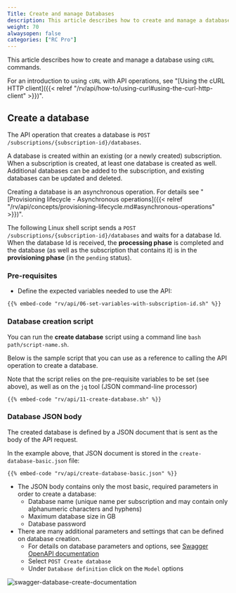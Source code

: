 ```yaml
---
Title: Create and manage Databases
description: This article describes how to create and manage a database using `cURL` commands. 
weight: 70
alwaysopen: false
categories: ["RC Pro"]
---
```


This article describes how to create and manage a database using `cURL` commands. 

For an introduction to using `cURL` with API operations, see "[Using the cURL HTTP client]({{< relref  "/rv/api/how-to/using-curl#using-the-curl-http-client" >}})".


## Create a database

The API operation that creates a database is `POST /subscriptions/{subscription-id}/databases`.

A database is created within an existing (or a newly created) subscription. When a subscription is created, at least one database is created as well. Additional databases can be added to the subscription, and existing databases can be updated and deleted.

Creating a database is an asynchronous operation. For details see "[Provisioning lifecycle - Asynchronous operations]({{< relref  "/rv/api/concepts/provisioning-lifecycle.md#asynchronous-operations" >}})".

The following Linux shell script sends a `POST /subscriptions/{subscription-id}/databases` and waits for a database Id. When the database Id is received, the **processing phase** is completed and the database (as well as the subscription that contains it) is in the **provisioning phase** (in the `pending` status).  


### Pre-requisites

- Define the expected variables needed to use the API:

```shell
{{% embed-code "rv/api/06-set-variables-with-subscription-id.sh" %}}
```


### Database creation script

You can run the **create database** script using a command line `bash path/script-name.sh`.

Below is the sample script that you can use as a reference to calling the API operation to create a database. 

Note that the script relies on the pre-requisite variables to be set (see above), as well as on the `jq` tool (JSON command-line processor)


```shell
{{% embed-code "rv/api/11-create-database.sh" %}}
```

### Database JSON body

The created database is defined by a JSON document that is sent as the body of the API request.

In the example above, that JSON document is stored in the `create-database-basic.json` file:


```shell
{{% embed-code "rv/api/create-database-basic.json" %}}
```

- The JSON body contains only the most basic, required parameters in order to create a database: 
    - Database name (unique name per subscription and may contain only alphanumeric characters and hyphens)
    - Maximum database size in GB
    - Database password
- There are many additional parameters and settings that can be defined on database creation. 
    - For details on database parameters and options, see [Swagger OpenAPI documentation](https://api-beta.redislabs.com/beta1/swagger-ui.html#/Databases)
    - Select `POST Create database`
    - Under `Database definition` click on the `Model` options

![swagger-database-create-documentation](/images/rv/api/swagger-database-create-documentation.png)
